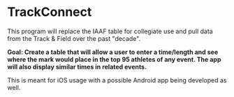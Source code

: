 # TrackConnect
This program will replace the IAAF table for collegiate use and pull data from the Track & Field over the past "decade". 

**Goal: Create a table that will allow a user to enter a time/length and see where the mark would place in the top 95 athletes of any event. The app will also display similar times in related events.**

This is meant for iOS usage with a possible Android app being developed as well.
